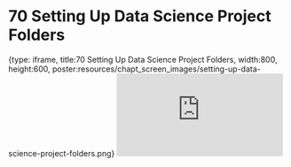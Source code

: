 # 70 Setting Up Data Science Project Folders
 
{type: iframe, title:70 Setting Up Data Science Project Folders, width:800, height:600, poster:resources/chapt_screen_images/setting-up-data-science-project-folders.png}
![](https://datatrail-jhu.github.io/DataTrail/no_toc/setting-up-data-science-project-folders.html)
 

 
